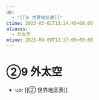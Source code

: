 ```yaml
---
up:
  - "[[② 世界地区表]]"
ctime: 2025-03-01T13:24:45+08:00
aliases:
  - 外太空
mtime: 2025-09-09T12:37:05+08:00
---
```


# ②9 外太空

- up: [[② 世界地区表]]
